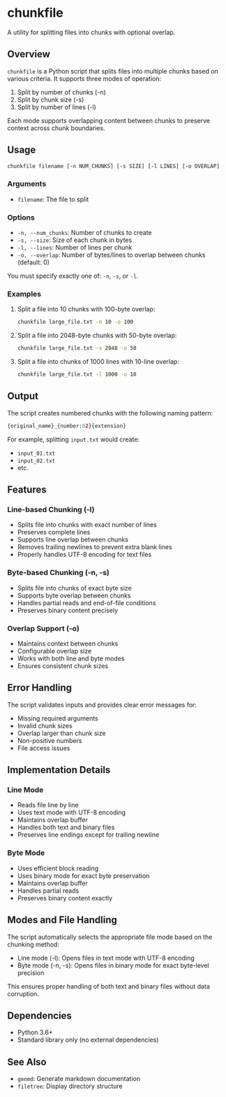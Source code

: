 # chunkfile

A utility for splitting files into chunks with optional overlap.

## Overview

`chunkfile` is a Python script that splits files into multiple chunks based on various criteria. It supports three modes of operation:

1. Split by number of chunks (-n)
2. Split by chunk size (-s)
3. Split by number of lines (-l)

Each mode supports overlapping content between chunks to preserve context across chunk boundaries.

## Usage

```bash
chunkfile filename [-n NUM_CHUNKS] [-s SIZE] [-l LINES] [-o OVERLAP]
```

### Arguments

- `filename`: The file to split

### Options

- `-n, --num_chunks`: Number of chunks to create
- `-s, --size`: Size of each chunk in bytes
- `-l, --lines`: Number of lines per chunk
- `-o, --overlap`: Number of bytes/lines to overlap between chunks (default: 0)

You must specify exactly one of: `-n`, `-s`, or `-l`.

### Examples

1. Split a file into 10 chunks with 100-byte overlap:

    ```bash
    chunkfile large_file.txt -n 10 -o 100
    ```

2. Split a file into 2048-byte chunks with 50-byte overlap:

    ```bash
    chunkfile large_file.txt -s 2048 -o 50
    ```

3. Split a file into chunks of 1000 lines with 10-line overlap:

    ```bash
    chunkfile large_file.txt -l 1000 -o 10
    ```

## Output

The script creates numbered chunks with the following naming pattern:

```python
{original_name}_{number:02}{extension}
```

For example, splitting `input.txt` would create:

- `input_01.txt`
- `input_02.txt`
- etc.

## Features

### Line-based Chunking (-l)

- Splits file into chunks with exact number of lines
- Preserves complete lines
- Supports line overlap between chunks
- Removes trailing newlines to prevent extra blank lines
- Properly handles UTF-8 encoding for text files

### Byte-based Chunking (-n, -s)

- Splits file into chunks of exact byte size
- Supports byte overlap between chunks
- Handles partial reads and end-of-file conditions
- Preserves binary content precisely

### Overlap Support (-o)

- Maintains context between chunks
- Configurable overlap size
- Works with both line and byte modes
- Ensures consistent chunk sizes

## Error Handling

The script validates inputs and provides clear error messages for:

- Missing required arguments
- Invalid chunk sizes
- Overlap larger than chunk size
- Non-positive numbers
- File access issues

## Implementation Details

### Line Mode

- Reads file line by line
- Uses text mode with UTF-8 encoding
- Maintains overlap buffer
- Handles both text and binary files
- Preserves line endings except for trailing newline

### Byte Mode

- Uses efficient block reading
- Uses binary mode for exact byte preservation
- Maintains overlap buffer
- Handles partial reads
- Preserves binary content exactly

## Modes and File Handling

The script automatically selects the appropriate file mode based on the chunking method:

- Line mode (-l): Opens files in text mode with UTF-8 encoding
- Byte mode (-n, -s): Opens files in binary mode for exact byte-level precision

This ensures proper handling of both text and binary files without data corruption.

## Dependencies

- Python 3.6+
- Standard library only (no external dependencies)

## See Also

- `genmd`: Generate markdown documentation
- `filetree`: Display directory structure
